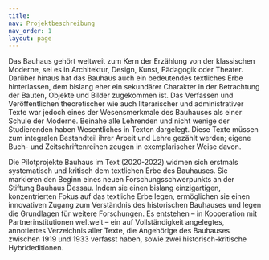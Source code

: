 ```yaml
---
title: 
nav: Projektbeschreibung
nav_order: 1
layout: page
---
```


Das Bauhaus gehört weltweit zum Kern der Erzählung von der klassischen Moderne, sei es in Architektur, Design, Kunst, Pädagogik oder Theater. Darüber hinaus hat das Bauhaus auch ein bedeutendes textliches Erbe hinterlassen, dem bislang eher ein sekundärer Charakter in der Betrachtung der Bauten, Objekte und Bilder zugekommen ist. Das Verfassen und Veröffentlichen theoretischer wie auch literarischer und administrativer Texte war jedoch eines der Wesensmerkmale des Bauhauses als einer Schule der Moderne. Beinahe alle Lehrenden und nicht wenige der Studierenden haben Wesentliches in Texten dargelegt. Diese Texte müssen zum integralen Bestandteil ihrer Arbeit und Lehre gezählt werden; eigene Buch- und Zeitschriftenreihen zeugen in exemplarischer Weise davon.

Die Pilotprojekte Bauhaus im Text (2020-2022) widmen sich erstmals systematisch und kritisch dem textlichen Erbe des Bauhauses. Sie markieren den Beginn eines neuen Forschungsschwerpunkts an der Stiftung Bauhaus Dessau. Indem sie einen bislang einzigartigen, konzentrierten Fokus auf das textliche Erbe legen, ermöglichen sie einen innovativen Zugang zum Verständnis des historischen Bauhauses und legen die Grundlagen für weitere Forschungen. Es entstehen – in Kooperation mit Partnerinstitutionen weltweit – ein auf Vollständigkeit angelegtes, annotiertes Verzeichnis aller Texte, die Angehörige des Bauhauses zwischen 1919 und 1933 verfasst haben, sowie zwei historisch-kritische Hybrideditionen.
